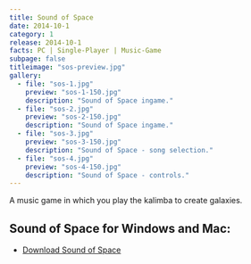 ```yaml
---
title: Sound of Space
date: 2014-10-1
category: 1
release: 2014-10-1
facts: PC | Single-Player | Music-Game
subpage: false
titleimage: "sos-preview.jpg"
gallery:
  - file: "sos-1.jpg"
    preview: "sos-1-150.jpg"
    description: "Sound of Space ingame."
  - file: "sos-2.jpg"
    preview: "sos-2-150.jpg"
    description: "Sound of Space ingame."
  - file: "sos-3.jpg"
    preview: "sos-3-150.jpg"
    description: "Sound of Space - song selection."
  - file: "sos-4.jpg"
    preview: "sos-4-150.jpg"
    description: "Sound of Space - controls."
---
```


A music game in which you play the kalimba to create galaxies.

## Sound of Space for Windows and Mac:
* [Download Sound of Space](SoundOfSpace.zip)
